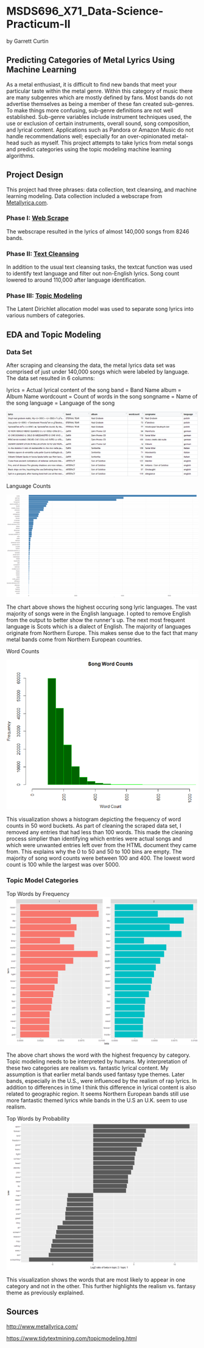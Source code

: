 # MSDS696_X71_Data-Science-Practicum-II

by Garrett Curtin

## Predicting Categories of Metal Lyrics Using Machine Learning

As a metal enthusiast, it is difficult to find new bands that meet your particular taste within the metal genre.  Within this category of music there are many subgenres which are mostly defined by fans.  Most bands do not advertise themselves as being a member of these fan created sub-genres.  To make things more confusing, sub-genre definitions are not well established.  Sub-genre variables include instrument techniques used, the use or exclusion of certain instruments, overall sound, song composition, and lyrical content. Applications such as Pandora or Amazon Music do not handle recommendations well; especially for an over-opinionated metal-head such as myself.  This project attempts to take lyrics from metal songs and predict categories using the topic modeling machine learning algorithms.

## Project Design

This project had three phrases: data collection, text cleansing, and machine learning modeling.  Data collection included a webscrape from [Metallyrica.com](http://www.metallyrica.com/).  

### Phase I: [Web Scrape](https://github.com/gMSDS696_X71_Data-Science-Practicum-II/blob/master/metallyrica_scrape.R)

The webscrape resulted in the lyrics of almost 140,000 songs from 8246 bands.

### Phase II: [Text Cleansing](https://github.com/gMSDS696_X71_Data-Science-Practicum-II/blob/master/cleanse_and_model.R)

In addition to the usual text cleansing tasks, the textcat function was used to identify text language and filter out non-English lyrics.  Song count lowered to around 110,000 after language identification.

### Phase III: [Topic Modeling](https://github.com/gMSDS696_X71_Data-Science-Practicum-II/blob/master/cleanse_and_model.R)

The Latent Dirichlet allocation model was used to separate song lyrics into various numbers of categories.

## EDA and Topic Modeling

### Data Set

After scraping and cleansing the data, the metal lyrics data set was comprised of just under 140,000 songs which were labeled by language.  The data set resulted in 6 columns:

lyrics = Actual lyrical content of the song
band = Band Name
album = Album Name
wordcount = Count of words in the song
songname = Name of the song
language = Language of the song

![Data Set](https://github.com/gcurtin84/MSDS696_X71_Data-Science-Practicum-II/blob/master/DataSet.png)

Language Counts

![Lang Counts](https://github.com/gcurtin84/MSDS696_X71_Data-Science-Practicum-II/blob/master/language_barplot.png)

The chart above shows the highest occuring song lyric languages.  The vast majority of songs were in the English language. I opted to remove English from the output to better show the runner's up.  The next most frequent language is Scots which is a dialect of English.  The majority of languages originate from Northern Europe.  This makes sense due to the fact that many metal bands come from Northern European countries.

Word Counts

![Word Counts](https://github.com/gcurtin84/MSDS696_X71_Data-Science-Practicum-II/blob/master/Word_Counts.png)

This visualization shows a histogram depicting the frequency of word counts in 50 word buckets.  As part of cleaning the scraped data set, I removed any entries that had less than 100 words.  This made the cleaning process simplier than identifying which entries were actual songs and which were unwanted entries left over from the HTML document they came from.  This explains why the 0 to 50 and 50 to 100 bins are empty.  The majority of song word counts were between 100 and 400.  The lowest word count is 100 while the largest was over 5000.

### Topic Model Categories

Top Words by Frequency
![Top Words](https://github.com/gcurtin84/MSDS696_X71_Data-Science-Practicum-II/blob/master/Cat_Top_Words.png)

The above chart shows the word with the highest frequency by category.  Topic modeling needs to be interpreted by humans.  My interpretation of these two categories are realism vs. fantastic lyrical content.  My assumption is that earlier metal bands used fantasy type themes.  Later bands, especially in the U.S., were influenced by the realism of rap lyrics. In addition to differences in time I think this difference in lyrical content is also related to geographic region.  It seems Northern European bands still use more fantastic themed lyrics while bands in the U.S an U.K. seem to use realism.

Top Words by Probability
![Most Probable Words](https://github.com/gcurtin84/MSDS696_X71_Data-Science-Practicum-II/blob/master/Cat_Word_Probability.png)

This visualization shows the words that are most likely to appear in one category and not in the other.  This further highlights the realism vs. fantasy theme as previously explained.

## Sources

http://www.metallyrica.com/

https://www.tidytextmining.com/topicmodeling.html
